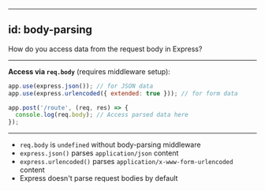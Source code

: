 
---
id: body-parsing
---

How do you access data from the request body in Express?

---

**Access via `req.body`** (requires middleware setup):

```js
app.use(express.json()); // for JSON data
app.use(express.urlencoded({ extended: true })); // for form data

app.post('/route', (req, res) => {
  console.log(req.body); // Access parsed data here
});
```

---

- `req.body` is `undefined` without body-parsing middleware
- `express.json()` parses `application/json` content
- `express.urlencoded()` parses `application/x-www-form-urlencoded` content
- Express doesn't parse request bodies by default